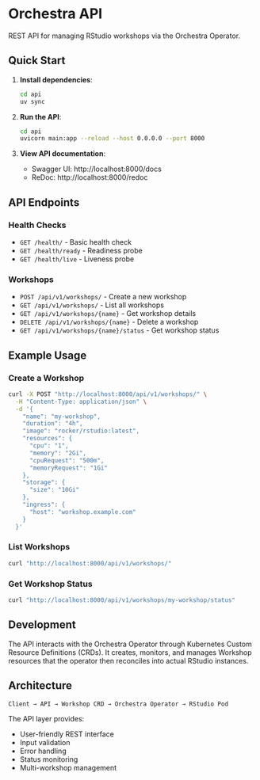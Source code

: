 # Orchestra API

REST API for managing RStudio workshops via the Orchestra Operator.

## Quick Start

1. **Install dependencies**:
   ```bash
   cd api
   uv sync
   ```

2. **Run the API**:
   ```bash
   cd api
   uvicorn main:app --reload --host 0.0.0.0 --port 8000
   ```

3. **View API documentation**:
   - Swagger UI: http://localhost:8000/docs
   - ReDoc: http://localhost:8000/redoc

## API Endpoints

### Health Checks
- `GET /health/` - Basic health check
- `GET /health/ready` - Readiness probe
- `GET /health/live` - Liveness probe

### Workshops
- `POST /api/v1/workshops/` - Create a new workshop
- `GET /api/v1/workshops/` - List all workshops
- `GET /api/v1/workshops/{name}` - Get workshop details
- `DELETE /api/v1/workshops/{name}` - Delete a workshop
- `GET /api/v1/workshops/{name}/status` - Get workshop status

## Example Usage

### Create a Workshop
```bash
curl -X POST "http://localhost:8000/api/v1/workshops/" \
  -H "Content-Type: application/json" \
  -d '{
    "name": "my-workshop",
    "duration": "4h",
    "image": "rocker/rstudio:latest",
    "resources": {
      "cpu": "1",
      "memory": "2Gi",
      "cpuRequest": "500m",
      "memoryRequest": "1Gi"
    },
    "storage": {
      "size": "10Gi"
    },
    "ingress": {
      "host": "workshop.example.com"
    }
  }'
```

### List Workshops
```bash
curl "http://localhost:8000/api/v1/workshops/"
```

### Get Workshop Status
```bash
curl "http://localhost:8000/api/v1/workshops/my-workshop/status"
```

## Development

The API interacts with the Orchestra Operator through Kubernetes Custom Resource Definitions (CRDs). It creates, monitors, and manages Workshop resources that the operator then reconciles into actual RStudio instances.

## Architecture

```
Client → API → Workshop CRD → Orchestra Operator → RStudio Pod
```

The API layer provides:
- User-friendly REST interface
- Input validation
- Error handling
- Status monitoring
- Multi-workshop management
